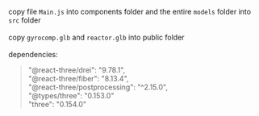 copy file `Main.js` into components folder and the entire `models` folder into `src` folder
<br />
<br />
copy `gyrocomp.glb` and `reactor.glb` into public folder
<br />
<br />
dependencies:
>"@react-three/drei": "9.78.1",
><br />"@react-three/fiber": "8.13.4",
><br />"@react-three/postprocessing": "^2.15.0",
><br />"@types/three": "0.153.0"
><br />"three": "0.154.0"
